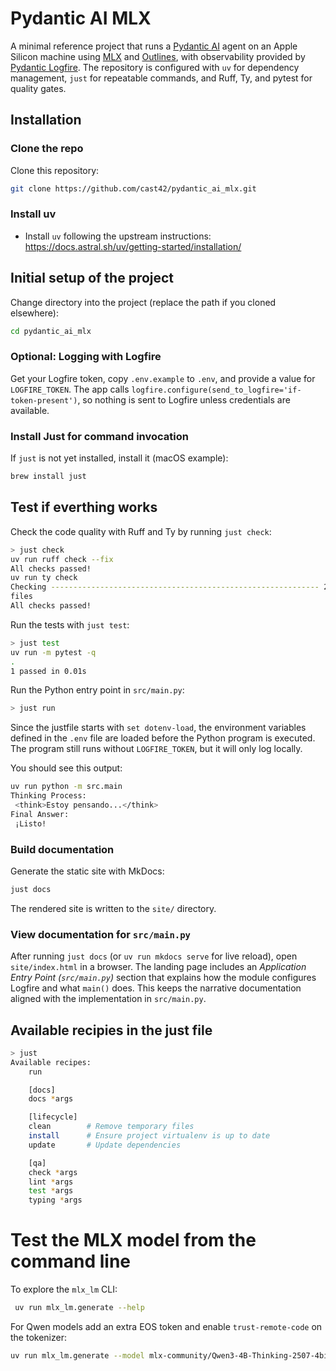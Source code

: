 # Pydantic AI MLX

A minimal reference project that runs a [Pydantic AI](https://pydantic.dev/ai/)
agent on an Apple Silicon machine using [MLX](https://github.com/ml-explore/mlx)
and [Outlines](https://github.com/outlines-dev/outlines), with observability
provided by [Pydantic Logfire](https://pydantic.dev/logfire). The repository is
configured with `uv` for dependency management, `just` for repeatable commands,
and Ruff, Ty, and pytest for quality gates.

## Installation

### Clone the repo

Clone this repository:

```sh
git clone https://github.com/cast42/pydantic_ai_mlx.git
```

### Install uv

- Install `uv` following the upstream instructions: <https://docs.astral.sh/uv/getting-started/installation/>

## Initial setup of the project

Change directory into the project (replace the path if you cloned elsewhere):

```sh
cd pydantic_ai_mlx
```

### Optional: Logging with Logfire

Get your Logfire token, copy `.env.example` to `.env`, and provide a value for
`LOGFIRE_TOKEN`. The app calls `logfire.configure(send_to_logfire='if-token-present')`,
so nothing is sent to Logfire unless credentials are available.

### Install Just for command invocation

If `just` is not yet installed, install it (macOS example):

```sh
brew install just
```

## Test if everthing works

Check the code quality with Ruff and Ty by running `just check`:

```sh
> just check
uv run ruff check --fix 
All checks passed!
uv run ty check 
Checking ------------------------------------------------------------ 2/2
files
All checks passed!
```

Run the tests with `just test`:

```sh
> just test
uv run -m pytest -q 
.
1 passed in 0.01s
```

Run the Python entry point in `src/main.py`:

```sh
> just run
```

Since the justfile starts with `set dotenv-load`, the environment variables
defined in the `.env` file are loaded before the Python program is executed.
The program still runs without `LOGFIRE_TOKEN`, but it will only log locally.

You should see this output:

```sh
uv run python -m src.main
Thinking Process:
 <think>Estoy pensando...</think>
Final Answer:
 ¡Listo!
```

### Build documentation

Generate the static site with MkDocs:

```sh
just docs
```

The rendered site is written to the `site/` directory.

### View documentation for `src/main.py`

After running `just docs` (or `uv run mkdocs serve` for live reload), open `site/index.html` in a browser. The landing page includes an *Application Entry Point (`src/main.py`)* section that explains how the module configures Logfire and what `main()` does. This keeps the narrative documentation aligned with the implementation in `src/main.py`.

## Available recipies in the just file

```sh
> just
Available recipes:
    run

    [docs]
    docs *args

    [lifecycle]
    clean        # Remove temporary files
    install      # Ensure project virtualenv is up to date
    update       # Update dependencies

    [qa]
    check *args
    lint *args
    test *args
    typing *args
```

# Test the MLX model from the command line

To explore the `mlx_lm` CLI:

```sh
 uv run mlx_lm.generate --help
 ```

For Qwen models add an extra EOS token and enable `trust-remote-code` on the tokenizer:

```sh
uv run mlx_lm.generate --model mlx-community/Qwen3-4B-Thinking-2507-4bit --prompt "oh hey how are you?" --system-prompt "You are a Spanish tutor. Help the user learn Spanish. ONLY respond in Spanish." --max-tokens 2048 --extra-eos-token "<|endoftext|>" --trust-remote-code
```
